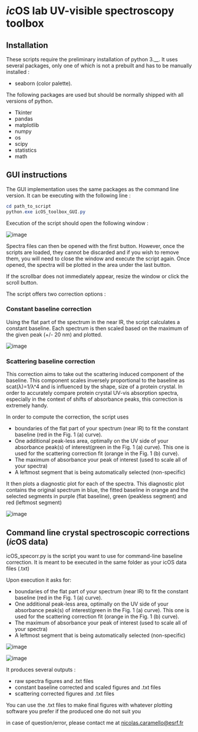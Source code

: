 # *ic*OS lab UV-visible spectroscopy toolbox

## Installation

These scripts require the preliminary installation of python 3.__. It uses several packages, only one of which is not a prebuilt and has to be manually installed :

- seaborn (color palette).

The following  packages are used but should be normally shipped with all versions of python.

- Tkinter
- pandas
- matplotlib
- numpy
- os
- scipy
- statistics
- math

## GUI instructions

The GUI implementation uses the same packages as the command line version. It can be executing with the following line :

```powershell
cd path_to_script
python.exe icOS_toolbox_GUI.py
```

Execution of the script should open the following window : 

![image](https://user-images.githubusercontent.com/77961780/212883804-4a6ca7f3-1744-4458-b8c0-c847358cf9e6.png)

Spectra files can then be opened with the first button. However, once the scripts are loaded, they cannot be discarded and if you wish to remove them, you will need to close the window and execute the script again. 
Once opened, the spectra will be plotted in the area under the last button. 

If the scrollbar does not immediately appear, resize the window or click the scroll button. 

The script offers two correction options :

### Constant baseline correction

Using the flat part of the spectrum in the near IR, the script calculates a constant baseline. Each spectrum is then scaled based on the maximum of the given peak (+/- 20 nm) and plotted. 

![image](https://user-images.githubusercontent.com/77961780/212883865-31ffb874-dd30-4079-bdcb-0b630e8ae7e7.png)

### Scattering baseline correction

This correction aims to take out the scattering induced component of the baseline. This component scales inversely proportional to the baseline as scat(λ)=1/λ^4 and is influenced by the shape, size of a protein crystal. In order to accurately compare protein crystal UV-vis absorption spectra, especially in the context of shifts of absorbance peaks, this correction is extremely handy.

In order to compute the correction, the script uses

- boundaries of the flat part of your spectrum (near IR) to fit the constant baseline (red in the Fig. 1 (a) curve).
- One additional peak-less area, optimally on the UV side of your absorbance peak(s) of interest(green in the Fig. 1 (a) curve). This one is used for the scattering correction fit  (orange in the Fig. 1 (b) curve).
- The maximum of absorbance your peak of interest (used to scale all of your spectra)
- A leftmost segment that is being automatically selected (non-specific)

It then plots a diagnostic plot for each of the spectra. This diagnostic plot contains the original spectrum in blue, the fitted baseline in orange and the selected segments in purple (flat baseline), green (peakless segment) and red (leftmost segment)

![image](https://user-images.githubusercontent.com/77961780/212883919-2ea9be22-a5fc-4347-8fd9-fe651be46955.png)

## Command line crystal spectroscopic corrections (*ic*OS data)

icOS_specorr.py is the script you want to use for command-line baseline correction. It is meant to be executed in the same folder as your icOS data files (.txt)

Upon execution it asks for:

- boundaries of the flat part of your spectrum (near IR) to fit the constant baseline (red in the Fig. 1 (a) curve).
- One additional peak-less area, optimally on the UV side of your absorbance peak(s) of interest(green in the Fig. 1 (a) curve). This one is used for the scattering correction fit  (orange in the Fig. 1 (b) curve).
- The maximum of absorbance your peak of interest (used to scale all of your spectra)
- A leftmost segment that is being automatically selected (non-specific)

![image](https://user-images.githubusercontent.com/77961780/212883991-d2d07202-29e6-48ce-b685-0b3badcc1ffe.png)  


![image](https://user-images.githubusercontent.com/77961780/212884032-3528d09e-7e91-49f7-bda0-c69bf53c4ffe.png)

It produces several outputs : 

- raw spectra figures and .txt files
- constant baseline corrected and scaled figures and .txt files
- scattering corrected figures and .txt files

You can use the .txt files to make final figures with whatever plotting software you prefer if the produced one do not suit you

in case of question/error, please contact me at nicolas.caramello@esrf.fr

